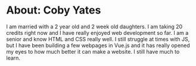 # About: Coby Yates
I am married with a 2 year old and 2 week old daughters. I am taking 20 credits right now and I have really
enjoyed web development so far. I am a senior and know HTML and CSS really well. I still struggle at times 
with JS, but I have been building a few webpages in Vue.js and it has really opened my eyes to how much 
better it can make a website. I still have much to learn.